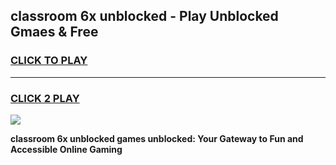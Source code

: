 
## classroom 6x unblocked - Play Unblocked Gmaes & Free
<h3>
<a href="https://premium.freeplayer.one?title=classroom_6x_unblocked&ref=19F">CLICK TO PLAY</a></h3>
<hr>

<h3>
<a href="https://premium.freeplayer.one?title=classroom_6x_unblocked&ref=19F">CLICK 2 PLAY</a>
  
</h3>

<a href="https://premium.freeplayer.one?title=classroom_6x_unblocked&ref=19F/"><img src="https://clearcache.store/games.png"></a>


**classroom 6x unblocked games unblocked: Your Gateway to Fun and Accessible Online Gaming**
